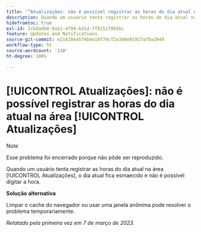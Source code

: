 ```yaml
---
title: '“Atualizações: não é possível registrar as horas do dia atual na área Atualizações”'
description: Quando um usuário tenta registrar as horas do dia atual na área Atualizações, o dia atual fica esmaecido e não é possível inserir nenhuma hora.
hidefromtoc: true
exl-id: 2cbdadb8-0ab1-4f94-bd1d-7f8151f865bc
feature: Updates and Notifications
source-git-commit: e21428ea574bbe10779cf2a348e01917af0a2640
workflow-type: ht
source-wordcount: '110'
ht-degree: 100%

---
```


# [!UICONTROL Atualizações]: não é possível registrar as horas do dia atual na área [!UICONTROL Atualizações]

>[!NOTE]
>
>Esse problema foi encerrado porque não pôde ser reproduzido.

Quando um usuário tenta registrar as horas do dia atual na área [!UICONTROL Atualizações], o dia atual fica esmaecido e não é possível digitar a hora.

**Solução alternativa**

Limpar o cache do navegador ou usar uma janela anônima pode resolver o problema temporariamente.

_Relatado pela primeira vez em 7 de março de 2023._
